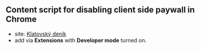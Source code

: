 ## Content script for disabling client side paywall in Chrome
- site: [Klatovský deník](https://klatovsky.denik.cz/)
- add via **Extensions** with **Developer mode** turned on.